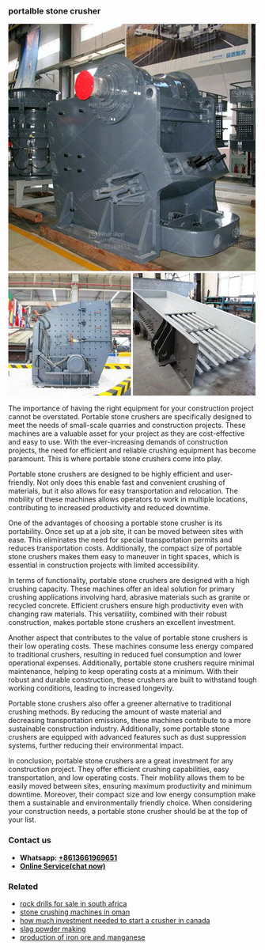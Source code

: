 <h3>portalble stone crusher</h3><img src='1708322806.jpg' alt=''><p>The importance of having the right equipment for your construction project cannot be overstated. Portable stone crushers are specifically designed to meet the needs of small-scale quarries and construction projects. These machines are a valuable asset for your project as they are cost-effective and easy to use. With the ever-increasing demands of construction projects, the need for efficient and reliable crushing equipment has become paramount. This is where portable stone crushers come into play.</p><p>Portable stone crushers are designed to be highly efficient and user-friendly. Not only does this enable fast and convenient crushing of materials, but it also allows for easy transportation and relocation. The mobility of these machines allows operators to work in multiple locations, contributing to increased productivity and reduced downtime.</p><p>One of the advantages of choosing a portable stone crusher is its portability. Once set up at a job site, it can be moved between sites with ease. This eliminates the need for special transportation permits and reduces transportation costs. Additionally, the compact size of portable stone crushers makes them easy to maneuver in tight spaces, which is essential in construction projects with limited accessibility.</p><p>In terms of functionality, portable stone crushers are designed with a high crushing capacity. These machines offer an ideal solution for primary crushing applications involving hard, abrasive materials such as granite or recycled concrete. Efficient crushers ensure high productivity even with changing raw materials. This versatility, combined with their robust construction, makes portable stone crushers an excellent investment.</p><p>Another aspect that contributes to the value of portable stone crushers is their low operating costs. These machines consume less energy compared to traditional crushers, resulting in reduced fuel consumption and lower operational expenses. Additionally, portable stone crushers require minimal maintenance, helping to keep operating costs at a minimum. With their robust and durable construction, these crushers are built to withstand tough working conditions, leading to increased longevity.</p><p>Portable stone crushers also offer a greener alternative to traditional crushing methods. By reducing the amount of waste material and decreasing transportation emissions, these machines contribute to a more sustainable construction industry. Additionally, some portable stone crushers are equipped with advanced features such as dust suppression systems, further reducing their environmental impact.</p><p>In conclusion, portable stone crushers are a great investment for any construction project. They offer efficient crushing capabilities, easy transportation, and low operating costs. Their mobility allows them to be easily moved between sites, ensuring maximum productivity and minimum downtime. Moreover, their compact size and low energy consumption make them a sustainable and environmentally friendly choice. When considering your construction needs, a portable stone crusher should be at the top of your list.</p><h3>Contact us</h3><ul><li><strong>Whatsapp:&nbsp;<a href="https://wa.me/8613661969651">+8613661969651</a></strong></li><li><a href="https://swt.shibang-china.com/?git&amp;zhl&amp;portalble stone crusher"><strong>Online Service(chat now)</strong></a></li></ul><h3>Related</h3><ul><li><a href='rock drills for sale in south africa.md'>rock drills for sale in south africa</a></li><li><a href='stone crushing machines in oman.md'>stone crushing machines in oman</a></li><li><a href='how much investment needed to start a crusher in canada.md'>how much investment needed to start a crusher in canada</a></li><li><a href='slag powder making.md'>slag powder making</a></li><li><a href='production of iron ore and manganese.md'>production of iron ore and manganese</a></li></ul>